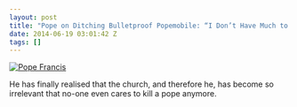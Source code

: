```yaml
---
layout: post
title: "Pope on Ditching Bulletproof Popemobile: “I Don’t Have Much to Lose”"
date: 2014-06-19 03:01:42 Z
tags: []
---
```

[![Pope Francis](http://i.kinja-img.com/gawker-media/image/upload/s--lwdk_ELt--/c_fit,fl_progressive,q_80,w_636/767740807318765227.jpg)](http://gawker.com/pope-on-ditching-bulletproof-popemobile-i-don-t-have-1590878218)

He has finally realised that the church, and therefore he, has become so irrelevant that no-one even cares to kill a pope anymore.
